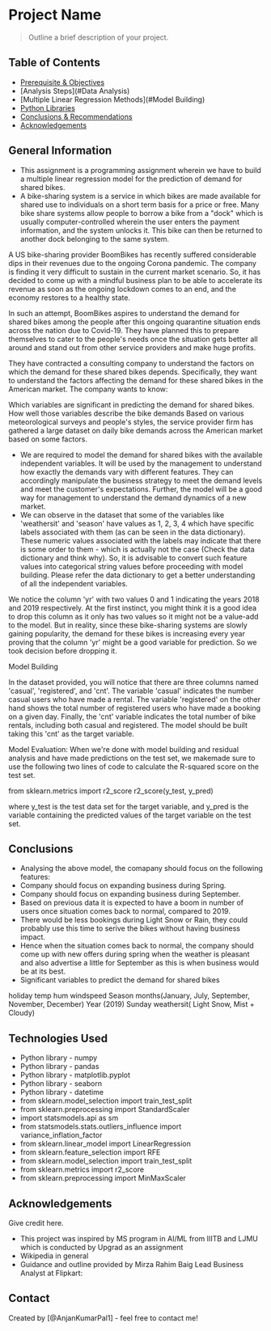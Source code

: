 # Project Name
> Outline a brief description of your project.


## Table of Contents
* [Prerequisite & Objectives](#general-information)
* [Analysis Steps](#Data Analysis)
* [Multiple Linear Regression Methods](#Model Building)
* [Python Libraries](#technologies-used)
* [Conclusions & Recommendations](#conclusions)
* [Acknowledgements](#acknowledgements)
<!-- You can include any other section that is pertinent to your problem -->

## General Information
- This assignment is a programming assignment wherein we have to build a multiple linear regression model for the prediction of demand for shared bikes.
- A bike-sharing system is a service in which bikes are made available for shared use to individuals on a short term basis for a price or free. Many bike share systems allow people to borrow a bike from a "dock" which is usually computer-controlled wherein the user enters the payment information, and the system unlocks it. This bike can then be returned to another dock belonging to the same system.


A US bike-sharing provider BoomBikes has recently suffered considerable dips in their revenues due to the ongoing Corona pandemic. The company is finding it very difficult to sustain in the current market scenario. So, it has decided to come up with a mindful business plan to be able to accelerate its revenue as soon as the ongoing lockdown comes to an end, and the economy restores to a healthy state. 


In such an attempt, BoomBikes aspires to understand the demand for shared bikes among the people after this ongoing quarantine situation ends across the nation due to Covid-19. They have planned this to prepare themselves to cater to the people's needs once the situation gets better all around and stand out from other service providers and make huge profits.


They have contracted a consulting company to understand the factors on which the demand for these shared bikes depends. Specifically, they want to understand the factors affecting the demand for these shared bikes in the American market. The company wants to know:

Which variables are significant in predicting the demand for shared bikes.
How well those variables describe the bike demands
Based on various meteorological surveys and people's styles, the service provider firm has gathered a large dataset on daily bike demands across the American market based on some factors. 


- We are required to model the demand for shared bikes with the available independent variables. It will be used by the management to understand how exactly the demands vary with different features. They can accordingly manipulate the business strategy to meet the demand levels and meet the customer's expectations. Further, the model will be a good way for management to understand the demand dynamics of a new market. 
- We can observe in the dataset that some of the variables like 'weathersit' and 'season' have values as 1, 2, 3, 4 which have specific labels associated with them (as can be seen in the data dictionary). These numeric values associated with the labels may indicate that there is some order to them - which is actually not the case (Check the data dictionary and think why). So, it is advisable to convert such feature values into categorical string values before proceeding with model building. Please refer the data dictionary to get a better understanding of all the independent variables.
 
We notice the column 'yr' with two values 0 and 1 indicating the years 2018 and 2019 respectively. At the first instinct, you might think it is a good idea to drop this column as it only has two values so it might not be a value-add to the model. But in reality, since these bike-sharing systems are slowly gaining popularity, the demand for these bikes is increasing every year proving that the column 'yr' might be a good variable for prediction. So we took decision before dropping it. 
 

Model Building

In the dataset provided, you will notice that there are three columns named 'casual', 'registered', and 'cnt'. The variable 'casual' indicates the number casual users who have made a rental. The variable 'registered' on the other hand shows the total number of registered users who have made a booking on a given day. Finally, the 'cnt' variable indicates the total number of bike rentals, including both casual and registered. The model should be built taking this 'cnt' as the target variable.


Model Evaluation:
When we're done with model building and residual analysis and have made predictions on the test set, we makemade sure to use the following two lines of code to calculate the R-squared score on the test set.

 

from sklearn.metrics import r2_score
r2_score(y_test, y_pred)
 

where y_test is the test data set for the target variable, and y_pred is the variable containing the predicted values of the target variable on the test set.

<!-- You don't have to answer all the questions - just the ones relevant to your project. -->

## Conclusions
- Analysing the above model, the comapany should focus on the following features:
- Company should focus on expanding business during Spring.
- Company should focus on expanding business during September.
- Based on previous data it is expected to have a boom in number of users once situation comes back to normal, compared to 2019.
- There would be less bookings during Light Snow or Rain, they could probably use this time to serive the bikes without having business impact.
- Hence when the situation comes back to normal, the company should come up with new offers during spring when the weather is pleasant and also advertise a little for September as this is when business would be at its best.
- Significant variables to predict the demand for shared bikes

holiday
temp
hum
windspeed
Season
months(January, July, September, November, December)
Year (2019)
Sunday
weathersit( Light Snow, Mist + Cloudy)

<!-- You don't have to answer all the questions - just the ones relevant to your project. -->


## Technologies Used
- Python library - numpy
- Python library - pandas
- Python library - matplotlib.pyplot
- Python library - seaborn
- Python library - datetime
- from sklearn.model_selection import train_test_split
- from sklearn.preprocessing import StandardScaler
- import statsmodels.api as sm
- from statsmodels.stats.outliers_influence import variance_inflation_factor
- from sklearn.linear_model import LinearRegression
- from sklearn.feature_selection import RFE
- from sklearn.model_selection import train_test_split
- from sklearn.metrics import r2_score
- from sklearn.preprocessing import MinMaxScaler

<!-- As the libraries versions keep on changing, it is recommended to mention the version of library used in this project -->

## Acknowledgements
Give credit here.
- This project was inspired by MS program in AI/ML from IIITB and LJMU which is conducted by Upgrad as an assignment
- Wikipedia in general
- Guidance and outline provided by  Mirza Rahim Baig Lead Business Analyst at Flipkart:


## Contact
Created by [@AnjanKumarPal1] - feel free to contact me!


<!-- Optional -->
<!-- ## License -->
<!-- This project is open source and available under the [... License](). -->

<!-- You don't have to include all sections - just the one's relevant to your project -->